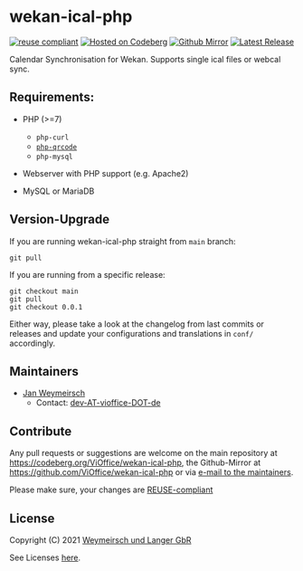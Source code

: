 # wekan-ical-php

[![reuse compliant](https://reuse.software/badge/reuse-compliant.svg)](https://reuse.software/) [![Hosted on Codeberg](https://img.shields.io/badge/Codeberg-Main%20Repository-blue.svg)](https://codeberg.org/ViOffice/wekan-ical-php) [![Github Mirror](https://img.shields.io/badge/Github-Mirror-blue.svg)](https://github.com/ViOffice/wekan-ical-php) [![Latest Release](https://img.shields.io/badge/Latest-0.o.1-green.svg)](https://codeberg.org/ViOffice/Planado/releases/tag/0.0.1)

Calendar Synchronisation for Wekan. Supports single ical files or webcal sync.

## Requirements:

* PHP (>=7)
    * `php-curl`
    * [`php-qrcode`](https://github.com/chillerlan/php-qrcode)
    * `php-mysql`

* Webserver with PHP support (e.g. Apache2)

* MySQL or MariaDB

## Version-Upgrade

If you are running wekan-ical-php straight from `main` branch:

```
git pull
```

If you are running from a specific release:

```
git checkout main
git pull
git checkout 0.0.1
```
Either way, please take a look at the changelog from last commits or releases
and update your configurations and translations in `conf/` accordingly.

## Maintainers

* [Jan Weymeirsch](https://jan.weymeirs.ch)
    * Contact: [dev-AT-vioffice-DOT-de](mailto:dev<AT>vioffice<DOT>de)

## Contribute

Any pull requests or suggestions are welcome on the main repository at <https://codeberg.org/ViOffice/wekan-ical-php>, the Github-Mirror at <https://github.com/ViOffice/wekan-ical-php> or via [e-mail to the maintainers](#maintainers).

Please make sure, your changes are [REUSE-compliant](https://git.fsfe.org/reuse/tool)

## License

Copyright (C) 2021 [Weymeirsch und Langer GbR](mailto:dev<AT>vioffice<DOT>de)

See Licenses [here](LICENSES).
